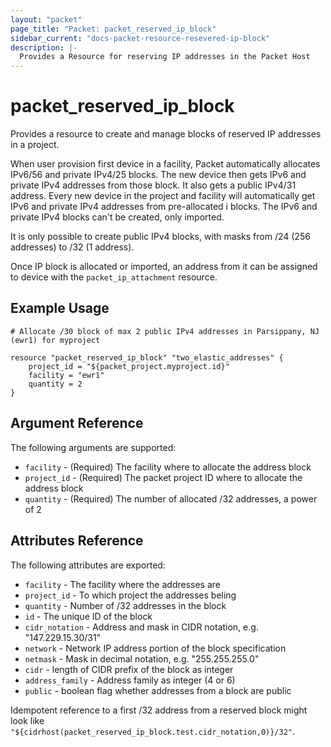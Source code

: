 ```yaml
---
layout: "packet"
page_title: "Packet: packet_reserved_ip_block"
sidebar_current: "docs-packet-resource-resevered-ip-block"
description: |-
  Provides a Resource for reserving IP addresses in the Packet Host
---
```


# packet\_reserved\_ip\_block

Provides a resource to create and manage blocks of reserved IP addresses in a project.

When user provision first device in a facility, Packet automatically allocates IPv6/56 and private IPv4/25 blocks.
The new device then gets IPv6 and private IPv4 addresses from those block. It also gets a public IPv4/31 address.
Every new device in the project and facility will automatically get IPv6 and private IPv4 addresses from pre-allocated i
blocks.
The IPv6 and private IPv4 blocks can't be created, only imported.

It is only possible to create public IPv4 blocks, with masks from /24 (256 addresses) to /32 (1 address).

Once IP block is allocated or imported, an address from it can be assigned to device with the `packet_ip_attachment` resource.

## Example Usage

```hcl
# Allocate /30 block of max 2 public IPv4 addresses in Parsippany, NJ (ewr1) for myproject

resource "packet_reserved_ip_block" "two_elastic_addresses" {
    project_id = "${packet_project.myproject.id}"
    facility = "ewr1"
    quantity = 2
}
```


## Argument Reference

The following arguments are supported:

* `facility` - (Required) The facility where to allocate the address block
* `project_id` - (Required) The packet project ID where to allocate the address block
* `quantity` - (Required) The number of allocated /32 addresses, a power of 2

## Attributes Reference

The following attributes are exported:

* `facility` - The facility where the addresses are
* `project_id` - To which project the addresses beling
* `quantity` - Number of /32 addresses in the block
* `id` - The unique ID of the block
* `cidr_notation` - Address and mask in CIDR notation, e.g. "147.229.15.30/31"
* `network` - Network IP address portion of the block specification
* `netmask` - Mask in decimal notation, e.g. "255.255.255.0"
* `cidr` - length of CIDR prefix of the block as integer
* `address_family` - Address family as integer (4 or 6)
* `public` - boolean flag whether addresses from a block are public

Idempotent reference to a first /32 address from a reserved block might look like 
`"${cidrhost(packet_reserved_ip_block.test.cidr_notation,0)}/32"`.